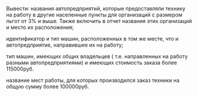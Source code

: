 Вывести:
названия автопредприятий, которые предоставляли технику на работу в другие населенные пункты для организаций с размером льгот от 3% и выше. Также включить в отчет названия этих организаций и место их расположения;

идентификатор и тип машин, расположенных в том же месте, что и автопредприятие, направившее их на работу;

тип машин, имеющих общих владельцев ( т.е. направленных на работу разными автопредприятиями) и имеющих стоимость заказа более 115000руб.

название мест работы, для которых производился заказ техники на общую сумму более 100000руб.
